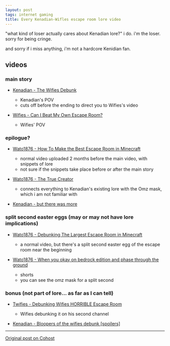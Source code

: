 ```yaml
---
layout: post
tags: internet gaming
title: Every Kenadian-Wifles escape room lore video
---
```


"what kind of loser actually cares about Kenadian lore?" i do. i'm the loser. sorry for being cringe.

and sorry if i miss anything, i'm not a hardcore Kenidian fan.

## videos
### main story
- [Kenadian - The Wifies Debunk](https://www.youtube.com/watch?v=lnArLTmJa6w)
  - Kenadian's POV
  - cuts off before the ending to direct you to Wifies's video

- [Wifies - Can I Beat My Own Escape Room?](https://www.youtube.com/watch?v=xORJ6sQsMbE)
  - Wifies' POV

### epilogue?
- [Wato1876 - How To Make the Best Escape Room in Minecraft](https://www.youtube.com/watch?v=CAoEMV75H7c)
  - normal video uploaded 2 months before the main video, with snippets of lore
  - not sure if the snippets take place before or after the main story

- [Wato1876 - The True Creator](https://www.youtube.com/watch?v=eUOPbQHuiJ0)
  - connects everything to Kenadian's existing lore with the Omz mask, which i am not familiar with

- [Kenadian - but there was more](https://www.youtube.com/watch?v=2BFXFjUG4q4)

### split second easter eggs (may or may not have lore implications)
- [Wato1876 - Debunking The Largest Escape Room in Minecraft](https://www.youtube.com/watch?v=XFUQDTLnW0g)
  - a normal video, but there's a split second easter egg of the escape room near the beginning

- [Wato1876 - When you okay on bedrock edition and phase through the ground](https://youtube.com/shorts/_cZC9DsKeRI)
  - shorts
  - you can see the omz mask for a split second

### bonus (not part of lore... as far as I can tell)
- [Twifies - Debunking Wifies HORRIBLE Escape Room](https://www.youtube.com/watch?v=tJOgHTTZQWA)
  - Wifies debunking it on his second channel

- [Kenadian - Bloopers of the wifies debunk [spoilers]](https://www.youtube.com/watch?v=PHUbRaKbaJY)

---

[Original post on Cohost](https://cohost.org/meow-d/post/6879446-every-kenadian-wif#comments)
